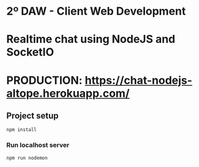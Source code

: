# 2º DAW - Client Web Development

# Realtime chat using NodeJS and SocketIO

# PRODUCTION: https://chat-nodejs-altope.herokuapp.com/

## Project setup
```
npm install
```

### Run localhost server
```
npm run nodemon
```